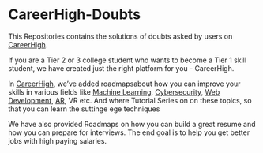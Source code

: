 # CareerHigh-Doubts
This Repositories contains the solutions of doubts asked by users on [CareerHigh](www.careerhigh.in).

If you are a Tier 2 or 3 college student who wants to become a Tier 1 skill student, we have created just the right platform for you - CareerHigh. 

In [CareerHigh](www.careerhigh.in), we’ve added roadmapsabout how you can improve your skills in various fields like [Machine Learning](https://careerhigh.in/machine-learning-roadmap/), [Cybersecurity](https://careerhigh.in/cybersecurity-roadmap/), [Web Development](https://careerhigh.in/software-internship/), [AR](https://careerhigh.in/blog/18/), VR etc. And where Tutorial Series on on these topics, 
so that you can learn the suttinge ege techniques

We have also provided Roadmaps on how you can build a great resume and how you can prepare for interviews. 
The end goal is to help you get better jobs with high paying salaries.
